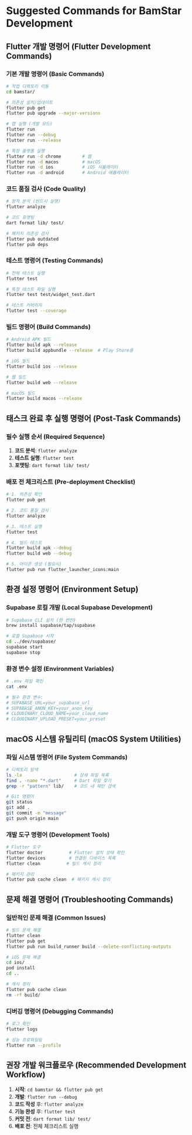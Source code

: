 # Suggested Commands for BamStar Development

## Flutter 개발 명령어 (Flutter Development Commands)

### 기본 개발 명령어 (Basic Commands)
```bash
# 작업 디렉토리 이동
cd bamstar/

# 의존성 설치/업데이트
flutter pub get
flutter pub upgrade --major-versions

# 앱 실행 (개발 모드)
flutter run
flutter run --debug
flutter run --release

# 특정 플랫폼 실행
flutter run -d chrome        # 웹
flutter run -d macos         # macOS
flutter run -d ios           # iOS 시뮬레이터
flutter run -d android       # Android 에뮬레이터
```

### 코드 품질 검사 (Code Quality)
```bash
# 정적 분석 (반드시 실행)
flutter analyze

# 코드 포맷팅
dart format lib/ test/

# 패키지 의존성 검사
flutter pub outdated
flutter pub deps
```

### 테스트 명령어 (Testing Commands)
```bash
# 전체 테스트 실행
flutter test

# 특정 테스트 파일 실행
flutter test test/widget_test.dart

# 테스트 커버리지
flutter test --coverage
```

### 빌드 명령어 (Build Commands)
```bash
# Android APK 빌드
flutter build apk --release
flutter build appbundle --release  # Play Store용

# iOS 빌드
flutter build ios --release

# 웹 빌드
flutter build web --release

# macOS 빌드
flutter build macos --release
```

## 태스크 완료 후 실행 명령어 (Post-Task Commands)

### 필수 실행 순서 (Required Sequence)
1. **코드 분석**: `flutter analyze`
2. **테스트 실행**: `flutter test`
3. **포맷팅**: `dart format lib/ test/`

### 배포 전 체크리스트 (Pre-deployment Checklist)
```bash
# 1. 의존성 확인
flutter pub get

# 2. 코드 품질 검사
flutter analyze

# 3. 테스트 실행
flutter test

# 4. 빌드 테스트
flutter build apk --debug
flutter build web --debug

# 5. 아이콘 생성 (필요시)
flutter pub run flutter_launcher_icons:main
```

## 환경 설정 명령어 (Environment Setup)

### Supabase 로컬 개발 (Local Supabase Development)
```bash
# Supabase CLI 설치 (한 번만)
brew install supabase/tap/supabase

# 로컬 Supabase 시작
cd ../dev/supabase/
supabase start
supabase stop
```

### 환경 변수 설정 (Environment Variables)
```bash
# .env 파일 확인
cat .env

# 필수 환경 변수:
# SUPABASE_URL=your_supabase_url
# SUPABASE_ANON_KEY=your_anon_key
# CLOUDINARY_CLOUD_NAME=your_cloud_name
# CLOUDINARY_UPLOAD_PRESET=your_preset
```

## macOS 시스템 유틸리티 (macOS System Utilities)

### 파일 시스템 명령어 (File System Commands)
```bash
# 디렉토리 탐색
ls -la                    # 상세 파일 목록
find . -name "*.dart"     # Dart 파일 찾기
grep -r "pattern" lib/    # 코드 내 패턴 검색

# Git 명령어
git status
git add .
git commit -m "message"
git push origin main
```

### 개발 도구 명령어 (Development Tools)
```bash
# Flutter 도구
flutter doctor          # Flutter 설치 상태 확인
flutter devices         # 연결된 디바이스 목록
flutter clean          # 빌드 캐시 정리

# 패키지 관리
flutter pub cache clean  # 패키지 캐시 정리
```

## 문제 해결 명령어 (Troubleshooting Commands)

### 일반적인 문제 해결 (Common Issues)
```bash
# 빌드 문제 해결
flutter clean
flutter pub get
flutter pub run build_runner build --delete-conflicting-outputs

# iOS 문제 해결
cd ios/
pod install
cd ..

# 캐시 정리
flutter pub cache clean
rm -rf build/
```

### 디버깅 명령어 (Debugging Commands)
```bash
# 로그 확인
flutter logs

# 성능 프로파일링
flutter run --profile
```

## 권장 개발 워크플로우 (Recommended Development Workflow)

1. **시작**: `cd bamstar && flutter pub get`
2. **개발**: `flutter run --debug`
3. **코드 작성** 후: `flutter analyze`
4. **기능 완성** 후: `flutter test`
5. **커밋 전**: `dart format lib/ test/`
6. **배포 전**: 전체 체크리스트 실행